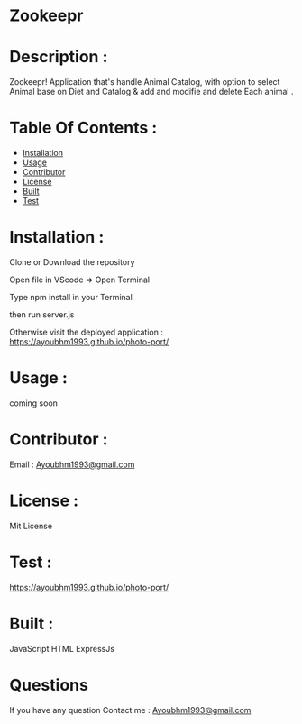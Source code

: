 # Zookeepr

# Description :

  Zookeepr! Application that's handle Animal Catalog, with option to select Animal base on Diet and Catalog & add and modifie and delete Each animal .


  # Table Of Contents :

  * [Installation](#Installation)
  * [Usage](#Usage)
  * [Contributor](#Contributor)
  * [License](#License)
  * [Built](#Built)
  * [Test](#Test)
  
  # Installation :

  Clone or Download the repository 

  Open file in VScode => Open Terminal
  
  Type npm install in your Terminal
  
  then run server.js

  Otherwise visit the deployed application : https://ayoubhm1993.github.io/photo-port/

  # Usage :

coming soon


  # Contributor :

  Email : Ayoubhm1993@gmail.com

  # License :

  Mit License

  # Test :

https://ayoubhm1993.github.io/photo-port/

  # Built :

  JavaScript
  HTML
  ExpressJs

  # Questions

  If you have any question 
     Contact me :
   Ayoubhm1993@gmail.com

